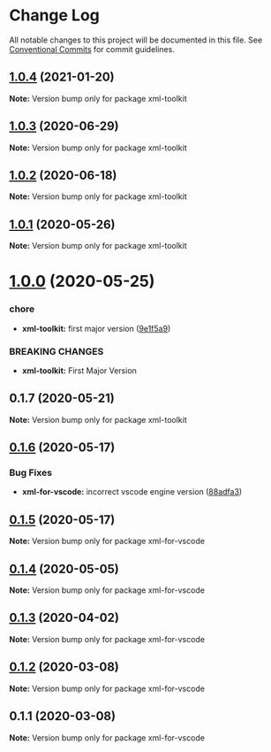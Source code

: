 # Change Log

All notable changes to this project will be documented in this file.
See [Conventional Commits](https://conventionalcommits.org) for commit guidelines.

## [1.0.4](https://github.com/SAP/xml-tools/tree/master/packages/xml-toolkit/compare/xml-toolkit@1.0.3...xml-toolkit@1.0.4) (2021-01-20)

**Note:** Version bump only for package xml-toolkit

## [1.0.3](https://github.com/SAP/xml-tools/tree/master/packages/xml-toolkit/compare/xml-toolkit@1.0.2...xml-toolkit@1.0.3) (2020-06-29)

**Note:** Version bump only for package xml-toolkit

## [1.0.2](https://github.com/SAP/xml-tools/tree/master/packages/xml-toolkit/compare/xml-toolkit@1.0.1...xml-toolkit@1.0.2) (2020-06-18)

**Note:** Version bump only for package xml-toolkit

## [1.0.1](https://github.com/SAP/xml-tools/tree/master/packages/xml-toolkit/compare/xml-toolkit@1.0.0...xml-toolkit@1.0.1) (2020-05-26)

**Note:** Version bump only for package xml-toolkit

# [1.0.0](https://github.com/SAP/xml-tools/tree/master/packages/xml-toolkit/compare/xml-toolkit@0.1.7...xml-toolkit@1.0.0) (2020-05-25)

### chore

- **xml-toolkit:** first major version ([9e1f5a9](https://github.com/SAP/xml-tools/tree/master/packages/xml-toolkit/commit/9e1f5a9))

### BREAKING CHANGES

- **xml-toolkit:** First Major Version

## 0.1.7 (2020-05-21)

**Note:** Version bump only for package xml-toolkit

## [0.1.6](https://github.com/SAP/xml-tools/compare/xml-for-vscode@0.1.5...xml-for-vscode@0.1.6) (2020-05-17)

### Bug Fixes

- **xml-for-vscode:** incorrect vscode engine version ([88adfa3](https://github.com/SAP/xml-tools/commit/88adfa3))

## [0.1.5](https://github.com/SAP/xml-tools/compare/xml-for-vscode@0.1.4...xml-for-vscode@0.1.5) (2020-05-17)

**Note:** Version bump only for package xml-for-vscode

## [0.1.4](https://github.com/SAP/xml-tools/compare/xml-for-vscode@0.1.3...xml-for-vscode@0.1.4) (2020-05-05)

**Note:** Version bump only for package xml-for-vscode

## [0.1.3](https://github.com/SAP/xml-tools/compare/xml-for-vscode@0.1.2...xml-for-vscode@0.1.3) (2020-04-02)

**Note:** Version bump only for package xml-for-vscode

## [0.1.2](https://github.com/SAP/xml-tools/compare/xml-for-vscode@0.1.1...xml-for-vscode@0.1.2) (2020-03-08)

**Note:** Version bump only for package xml-for-vscode

## 0.1.1 (2020-03-08)

**Note:** Version bump only for package xml-for-vscode
